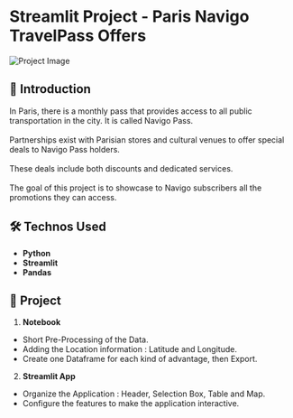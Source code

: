 # Streamlit Project - Paris Navigo TravelPass Offers

![Project Image](https://c0.lestechnophiles.com/www.numerama.com/wp-content/uploads/2024/05/navigo-metro-2-1024x576.jpg?avif=1&key=55b16b38)

## 🚀 Introduction

In Paris, there is a monthly pass that provides access to all public transportation in the city. It is called Navigo Pass.<br><br>
Partnerships exist with Parisian stores and cultural venues to offer special deals to Navigo Pass holders.<br><br>
These deals include both discounts and dedicated services.<br><br>
The goal of this project is to showcase to Navigo subscribers all the promotions they can access.

## 🛠️ Technos Used

- **Python**
- **Streamlit**
- **Pandas**

## 🔑 Project 

1. **Notebook**
- Short Pre-Processing of the Data.
- Adding the Location information : Latitude and Longitude.
- Create one Dataframe for each kind of advantage, then Export.

2. **Streamlit App**
- Organize the Application : Header, Selection Box, Table and Map.
- Configure the features to make the application interactive.
